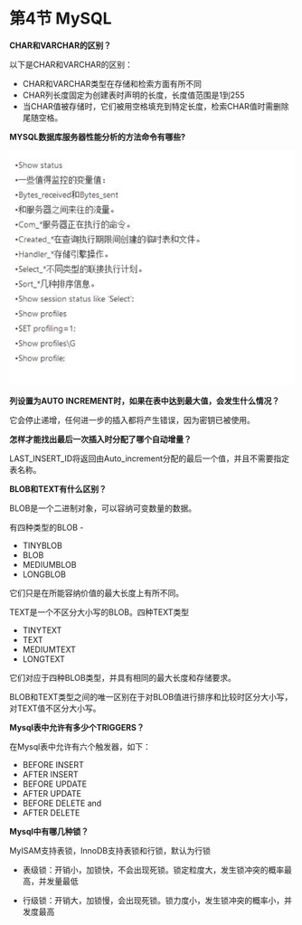 # 第4节 MySQL

**CHAR和VARCHAR的区别？**

以下是CHAR和VARCHAR的区别：

- CHAR和VARCHAR类型在存储和检索方面有所不同
- CHAR列长度固定为创建表时声明的长度，长度值范围是1到255
- 当CHAR值被存储时，它们被用空格填充到特定长度，检索CHAR值时需删除尾随空格。



**MYSQL数据库服务器性能分析的方法命令有哪些?**

![image-20210831154326270](./static/image-20210831154326270.png)

**列设置为AUTO INCREMENT时，如果在表中达到最大值，会发生什么情况？**

它会停止递增，任何进一步的插入都将产生错误，因为密钥已被使用。



**怎样才能找出最后一次插入时分配了哪个自动增量？**

LAST_INSERT_ID将返回由Auto_increment分配的最后一个值，并且不需要指定表名称。



**BLOB和TEXT有什么区别？**

BLOB是一个二进制对象，可以容纳可变数量的数据。

有四种类型的BLOB -

- TINYBLOB
- BLOB
- MEDIUMBLOB
- LONGBLOB

它们只是在所能容纳价值的最大长度上有所不同。

TEXT是一个不区分大小写的BLOB。四种TEXT类型

- TINYTEXT
- TEXT
- MEDIUMTEXT
- LONGTEXT

它们对应于四种BLOB类型，并具有相同的最大长度和存储要求。

BLOB和TEXT类型之间的唯一区别在于对BLOB值进行排序和比较时区分大小写，对TEXT值不区分大小写。



**Mysql表中允许有多少个TRIGGERS？**

在Mysql表中允许有六个触发器，如下：

- BEFORE INSERT
- AFTER INSERT
- BEFORE UPDATE
- AFTER UPDATE
- BEFORE DELETE and
- AFTER DELETE



**Mysql中有哪几种锁？**

MyISAM支持表锁，InnoDB支持表锁和行锁，默认为行锁

- 表级锁：开销小，加锁快，不会出现死锁。锁定粒度大，发生锁冲突的概率最高，并发量最低

- 行级锁：开销大，加锁慢，会出现死锁。锁力度小，发生锁冲突的概率小，并发度最高